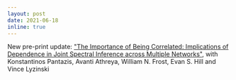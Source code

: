 ```yaml
---
layout: post
date: 2021-06-18
inline: true
---
```


New pre-print update: ["The Importance of Being Correlated: Implications of Dependence in Joint Spectral Inference across Multiple Networks"](https://arxiv.org/abs/2008.00163), with Konstantinos Pantazis, Avanti Athreya, William N. Frost, Evan S. Hill and Vince Lyzinski